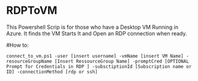# RDPToVM
This Powershell Scrip is for those who have a Desktop VM Running in Azure. It finds the VM Starts It and Open an RDP connection when ready. 

#How to:

```
connect_to_vm.ps1 -user [insert username] -vmName [insert VM Name] -resourceGroupName [Insert RessourceGroup Name] -promptCred [OPTIONAL Prompt for Credentials in RDP ] -subsctiptionId [Subscription name or ID] -connectionMethod [rdp or ssh]

```

